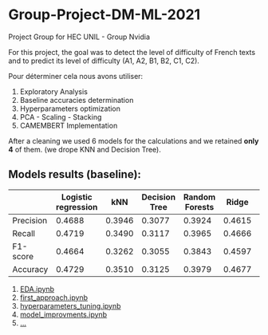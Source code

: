 # Group-Project-DM-ML-2021
Project Group for HEC UNIL - Group Nvidia


For this project, the goal was to detect the level of difficulty of French texts and to predict its level of difficulty (A1, A2, B1, B2, C1, C2).

Pour déterminer cela nous avons utiliser:

1. Exploratory Analysis
2. Baseline accuracies determination
3. Hyperparameters optimization
4. PCA - Scaling - Stacking
5. CAMEMBERT Implementation

After a cleaning we used 6 models for the calculations and we retained __only 4__ of them. (we drope KNN and Decision Tree).


## Models results (baseline):

|        | Logistic regression | kNN |	Decision Tree  | Random Forests | Ridge | Perceptron |
| ----------- | ----------- | ----------- | ----------- | -----------   | ----------- | ----------- |
| Precision 	 | 0.4688      | 0.3946      | 0.3077       | 0.3924   | 0.4615        | 0.4117 |
| Recall   | 0.4719        | 0.3490   | 0.3117        | 0.3965   | 0.4666        | 0.4095 |
| F1-score    | 0.4664        | 0.3262   | 0.3055        | 0.3843   | 0.4597        | 0.4060 | 
| Accuracy   | 0.4729        | 0.3510   | 0.3125        | 0.3979   | 0.4677        | 0.4104 |



1. [EDA.ipynb](https://github.com/LaCrazyTomato/Group-Project-DM-ML-2021/blob/main/code/EDA.ipynb)
2. [first_approach.ipynb](https://github.com/LaCrazyTomato/Group-Project-DM-ML-2021/blob/main/code/first_approach.ipynb)
3. [hyperparameters_tuning.ipynb](https://github.com/LaCrazyTomato/Group-Project-DM-ML-2021/blob/main/code/hyperparameters_tuning.ipynb)
4. [model_improvments.ipynb](https://github.com/LaCrazyTomato/Group-Project-DM-ML-2021/blob/main/code/model_improvement.ipynb)
5. [...]()					
					
